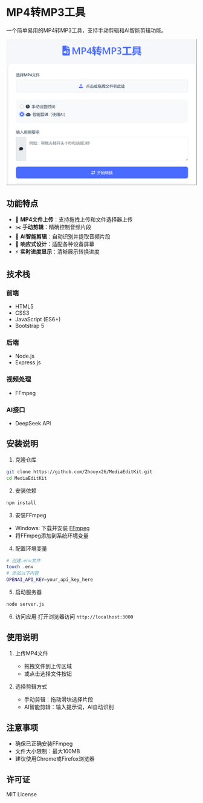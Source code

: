 # MP4转MP3工具

一个简单易用的MP4转MP3工具，支持手动剪辑和AI智能剪辑功能。

![项目界面](images/interface.png)

## 功能特点

- 🎥 **MP4文件上传**：支持拖拽上传和文件选择器上传
- ✂️ **手动剪辑**：精确控制音频片段
- 🤖 **AI智能剪辑**：自动识别并提取音频片段
- 📱 **响应式设计**：适配各种设备屏幕
- ⚡ **实时进度显示**：清晰展示转换进度


## 技术栈

### 前端
- HTML5
- CSS3
- JavaScript (ES6+)
- Bootstrap 5

### 后端
- Node.js
- Express.js

### 视频处理
- FFmpeg

### AI接口
- DeepSeek API

## 安装说明

1. 克隆仓库
```bash
git clone https://github.com/Zhouyx26/MediaEditKit.git
cd MediaEditKit
```

2. 安装依赖
```bash
npm install
```

3. 安装FFmpeg
- Windows: 下载并安装 [FFmpeg](https://ffmpeg.org/download.html)
- 将FFmpeg添加到系统环境变量

4. 配置环境变量
```bash
# 创建.env文件
touch .env
# 添加以下内容
OPENAI_API_KEY=your_api_key_here
```

5. 启动服务器
```bash
node server.js
```

6. 访问应用
打开浏览器访问 `http://localhost:3000`

## 使用说明

1. 上传MP4文件
   - 拖拽文件到上传区域
   - 或点击选择文件按钮

2. 选择剪辑方式
   - 手动剪辑：拖动滑块选择片段
   - AI智能剪辑：输入提示词，AI自动识别



## 注意事项

- 确保已正确安装FFmpeg
- 文件大小限制：最大100MB
- 建议使用Chrome或Firefox浏览器

## 许可证

MIT License 